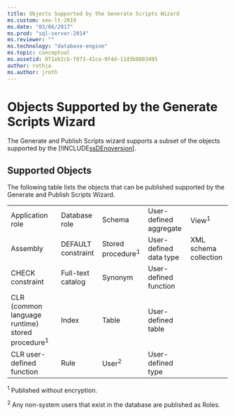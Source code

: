 ```yaml
---
title: Objects Supported by the Generate Scripts Wizard
ms.custom: seo-lt-2019
ms.date: "03/06/2017"
ms.prod: "sql-server-2014"
ms.reviewer: ""
ms.technology: "database-engine"
ms.topic: conceptual
ms.assetid: 071eb2cb-f073-41ca-9f4d-11d3b8803495
author: rothja
ms.author: jroth
---
```

# Objects Supported by the Generate Scripts Wizard
  The Generate and Publish Scripts wizard supports a subset of the objects supported by the [!INCLUDE[ssDEnoversion](../../includes/ssdenoversion-md.md)].  
  
## Supported Objects  
 The following table lists the objects that can be published supported by the Generate and Publish Scripts Wizard.  
  
||||||  
|-|-|-|-|-|  
|Application role|Database role|Schema|User-defined aggregate|View<sup>1</sup>|  
|Assembly|DEFAULT constraint|Stored procedure<sup>1</sup>|User-defined data type|XML schema collection|  
|CHECK constraint|Full-text catalog|Synonym|User-defined function||  
|CLR (common language runtime) stored procedure<sup>1</sup>|Index|Table|User-defined table||  
|CLR user-defined function|Rule|User<sup>2</sup>|User-defined type||  
  
 <sup>1</sup> Published without encryption.  
  
 <sup>2</sup> Any non-system users that exist in the database are published as Roles.  
  
  

